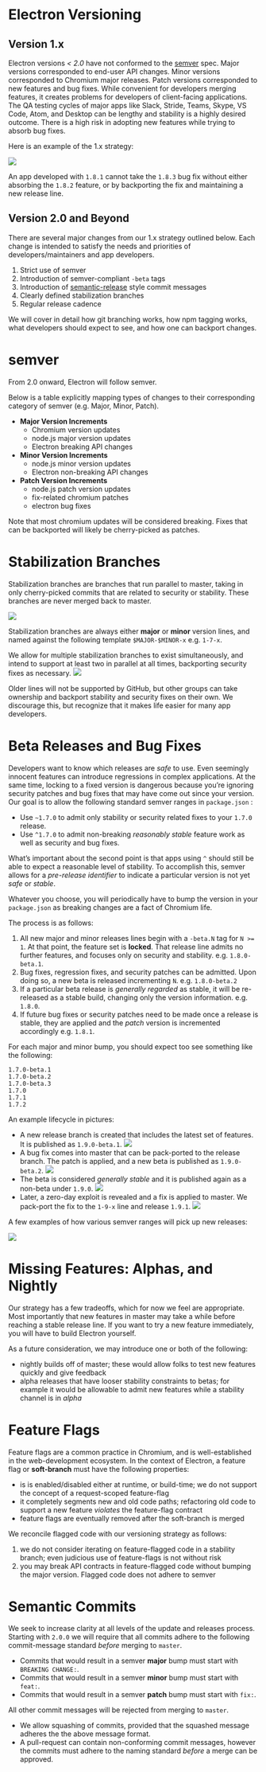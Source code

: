 # Electron Versioning

## Version 1.x

Electron versions *< 2.0* have not conformed to the [semver](http://semver.org) spec. Major versions corresponded to end-user API changes. Minor versions corresponded to Chromium major releases. Patch versions corresponded to new features and bug fixes. While convenient for developers merging features, it creates problems for developers of client-facing applications. The QA testing cycles of major apps like Slack, Stride, Teams, Skype, VS Code, Atom, and Desktop can be lengthy and stability is a highly desired outcome. There is a high risk in adopting new features while trying to absorb bug fixes.

Here is an example of the 1.x strategy:

![](versioning/sketch-0.png)

An app developed with `1.8.1` cannot take the `1.8.3` bug fix without either absorbing the `1.8.2` feature, or by backporting the fix and maintaining a new release line.

## Version 2.0 and Beyond

There are several major changes from our 1.x strategy outlined below. Each change is intended to satisfy the needs and priorities of developers/maintainers and app developers.

1. Strict use of semver
2. Introduction of semver-compliant `-beta` tags
3. Introduction of [semantic-release](https://github.com/semantic-release/semantic-release#default-commit-message-format) style commit messages
4. Clearly defined stabilization branches
5. Regular release cadence

We will cover in detail how git branching works, how npm tagging works, what developers should expect to see, and how one can backport changes.

# semver

From 2.0 onward, Electron will follow semver.

Below is a table explicitly mapping types of changes to their corresponding category of semver (e.g. Major, Minor, Patch).

* **Major Version Increments**
	* Chromium version updates
	* node.js major version updates
	* Electron breaking API changes
* **Minor Version Increments**
	* node.js  minor version updates
	* Electron non-breaking API changes
* **Patch Version Increments**
	* node.js patch version updates
	* fix-related chromium patches
	* electron bug fixes

Note that most chromium updates will be considered breaking. Fixes that can be backported will likely be cherry-picked as patches.

# Stabilization Branches

Stabilization branches are branches that run parallel to master, taking in only cherry-picked commits that are related to security or stability. These branches are never merged back to master.

![](versioning/sketch-1.png)

Stabilization branches are always either **major** or **minor** version lines, and named against the following template `$MAJOR-$MINOR-x` e.g. `1-7-x`.

We allow for multiple stabilization branches to exist simultaneously, and intend to support at least two in parallel at all times, backporting security fixes as necessary.
![](versioning/sketch-2.png)

Older lines will not be supported by GitHub, but other groups can take ownership and backport stability and security fixes on their own. We discourage this, but recognize that it makes life easier for many app developers.

# Beta Releases and Bug Fixes

Developers want to know which releases are _safe_ to use. Even seemingly innocent features can introduce regressions in complex applications.  At the same time, locking to a fixed version is dangerous because you’re ignoring security patches and bug fixes that may have come out since your version. Our goal is to allow the following standard semver ranges in `package.json` :

* Use `~1.7.0` to  admit only stability or security related fixes to your `1.7.0` release.
* Use `^1.7.0` to admit non-breaking _reasonably stable_ feature work as well as security and bug fixes.

What’s important about the second point is that apps using `^` should still be able to expect a reasonable level of stability. To accomplish this, semver allows for a _pre-release identifier_ to indicate a particular version is not yet _safe_ or _stable_.

Whatever you choose, you will periodically have to bump the version in your `package.json` as breaking changes are a fact of Chromium life.

The process is as follows:

1. All new major and minor releases lines begin with a `-beta.N` tag for `N >= 1`. At that point, the feature set is **locked**. That release line admits no further features, and focuses only on security and stability.
e.g. `1.8.0-beta.1`.
2. Bug fixes, regression fixes, and security patches can be admitted. Upon doing so, a new beta is released incrementing `N`.
e.g. `1.8.0-beta.2`
3. If a particular beta release is _generally regarded_ as stable, it will be re-released as a stable build, changing only the version information.
e.g. `1.8.0`.
4. If future bug fixes or security patches need to be made once a release is stable, they are applied and the _patch_ version is incremented accordingly
e.g. `1.8.1`.

For each major and minor bump, you should expect too see something like the following:

```
1.7.0-beta.1
1.7.0-beta.2
1.7.0-beta.3
1.7.0
1.7.1
1.7.2
```

An example lifecycle in pictures:

* A new release branch is created that includes the latest set of features. It is published as  `1.9.0-beta.1`.
![](versioning/sketch-3.png)
* A bug fix comes into master that can be pack-ported to the release branch. The patch is applied, and a new beta is published as `1.9.0-beta.2`.
![](versioning/sketch-4.png)
* The beta is considered _generally stable_ and it is published again as a non-beta under `1.9.0`.
![](versioning/sketch-5.png)
* Later, a zero-day exploit is revealed and a fix is applied to master. We pack-port the fix to the `1-9-x` line and release `1.9.1`.
![](versioning/sketch-6.png)

A few examples of how various semver ranges will pick up new releases:

![](versioning/sketch-7.png)

# Missing Features: Alphas, and Nightly
Our strategy has a few tradeoffs, which for now we feel are appropriate. Most importantly that new features in master may take a while before reaching a stable release line. If you want to try a new feature immediately, you will have to build Electron yourself.

As a future consideration, we may introduce one or both of the following:

* nightly builds off of master; these would allow folks to test new features quickly and give feedback
* alpha releases that have looser stability constraints to betas; for example it would be allowable to admit new features while a stability channel is in _alpha_

# Feature Flags
Feature flags are a common practice in Chromium, and is well-established in the web-development ecosystem. In the context of Electron, a feature flag or **soft-branch** must have the following properties:

* is is enabled/disabled either at runtime, or build-time; we do not support the concept of a request-scoped feature-flag
* it completely segments new and old code paths; refactoring old code to support a new feature _violates_ the feature-flag contract
* feature flags are eventually removed after the soft-branch is merged

We reconcile flagged code with our versioning strategy as follows:

1. we do not consider iterating on feature-flagged code in a stability branch; even judicious use of feature-flags is not without risk
2. you may break API contracts in feature-flagged code without bumping the major version. Flagged code does not adhere to semver

# Semantic Commits
We seek to increase clarity at all levels of the update and releases process. Starting with `2.0.0` we will require that all commits adhere to the following commit-message standard _before_ merging to `master`.

* Commits that would result in a semver **major** bump must start with `BREAKING CHANGE:`.
* Commits that would result in a semver **minor** bump must start with `feat:`.
* Commits that would result in a semver **patch** bump must start with `fix:`.

All other commit messages will be rejected from merging to `master`.

* We allow squashing of commits, provided that the squashed message adheres the the above message format.
* A pull-request can contain non-conforming commit messages, however the commits must adhere to the naming standard _before_ a merge can be approved.
